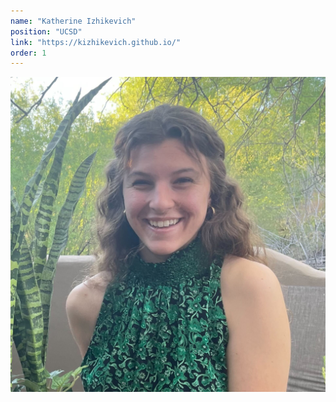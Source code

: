 ```yaml
---
name: "Katherine Izhikevich"
position: "UCSD"
link: "https://kizhikevich.github.io/"
order: 1
---
```


![katherine](/assets/profile-pics/katherine.jpg)